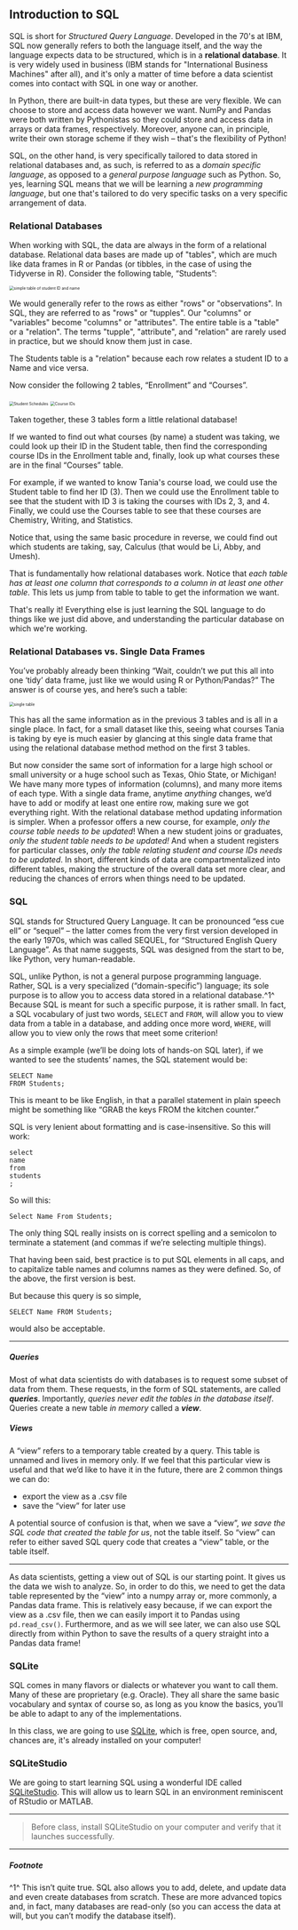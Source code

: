 ## Introduction to SQL

SQL is short for *Structured Query Language*. Developed in the 70's at IBM, SQL now generally refers to both the language itself, and the way the language expects data to be structured, which is in a **relational database**. It is very widely used in business (IBM stands for "International Business Machines" after all), and it's only a matter of time before a data scientist comes into contact with SQL in one way or another.

In Python, there are built-in data types, but these are very flexible. We can choose to store and access data however we want. NumPy and Pandas were both written by Pythonistas so they could store and access data in arrays or data frames, respectively. Moreover, anyone can, in principle, write their own storage scheme if they wish – that's the flexibility of Python!

SQL, on the other hand, is very specifically tailored to data stored in relational databases and, as such, is referred to as a *domain specific language*, as opposed to a *general purpose language* such as Python. So, yes, learning SQL means that we will be learning a *new programming language*, but one that's tailored to do very specific tasks on a very specific arrangement of data. 

### Relational Databases

When working with SQL, the data are always in the form of a relational database. Relational data bases are made up of "tables", which are much like data frames in R or Pandas (or tibbles, in the case of using the Tidyverse in R). Consider the following table, “Students”:

<img src="images/table.png" alt="simple table of student ID and name" style="zoom:50%;" />

We would generally refer to the rows as either "rows" or "observations". In SQL, they are referred to as "rows" or "tupples". Our "columns" or "variables" become "columns" or "attributes". The entire table is a "table" or a "relation". The terms "tupple", "attribute", and "relation" are rarely used in practice, but we should know them just in case.

The Students table is a "relation" because each row relates a student ID to a Name and vice versa. 

Now consider the following 2 tables, “Enrollment” and “Courses”.

<img src="images/table2.png" alt="Student Schedules" style="zoom:50%;" />

<img src="images/table3.png" alt="Course IDs" style="zoom:50%;" />

Taken together, these 3 tables form a little relational database!

If we wanted to find out what courses (by name) a student was taking, we could look up their ID in the Student table, then find the corresponding course IDs in the Enrollment table and, finally, look up what courses these are in the final “Courses” table.

For example, if we wanted to know Tania's course load, we could use the Student table to find her ID (3). Then we could use the Enrollment table to see that the student with ID 3 is taking the courses with IDs 2, 3, and 4. Finally, we could use the Courses table to see that these courses are Chemistry, Writing, and Statistics.

Notice that, using the same basic procedure in reverse, we could find out which students are taking, say, Calculus (that would be Li, Abby, and Umesh).

That is fundamentally how relational databases work. Notice that *each table has at least one column that corresponds to a column in at least one other table*. This lets us jump from table to table to get the information we want.

That's really it! Everything else is just learning the SQL language to do things like we just did above, and understanding the particular database on which we're working.

### Relational Databases vs. Single Data Frames

You’ve probably already been thinking “Wait, couldn’t we put this all into one ‘tidy’ data frame, just like we would using R or Python/Pandas?” The answer is of course yes, and here’s such a table:

<img src="images/tableCombined.png" alt="single table" style="zoom:50%;" />

This has all the same information as in the previous 3 tables and is all in a single place. In fact, for a small dataset like this, seeing what courses Tania is taking by eye is much easier by glancing at this single data frame that using the relational database method method on the first 3 tables. 

But now consider the same sort of information for a large high school or small university or a huge school such as Texas, Ohio State, or Michigan! We have many more types of information (columns), and many more items of each type. With a single data frame, anytime *anything* changes, we’d have to add or modify at least one entire row, making sure we got everything right. With the relational database method updating information is simpler. When a professor offers a new course, for example, *only the course table needs to be updated*! When a new student joins or graduates, *only the student table needs to be updated!* And when a student registers for particular classes, *only the table relating student and course IDs needs to be updated*. In short, different kinds of data are compartmentalized into different tables, making the structure of the overall data set more clear, and reducing the chances of errors when things need to be updated. 

### SQL

SQL stands for Structured Query Language. It can be pronounced “ess cue ell” or “sequel” – the latter comes from the very first version developed in the early 1970s, which was called SEQUEL, for “Structured English Query Language”. As that name suggests, SQL was designed from the start to be, like Python, very human-readable.

SQL, unlike Python, is not a general purpose programming language. Rather, SQL is a very specialized (“domain-specific”) language; its sole purpose is to allow you to access data stored in a relational database.^1^ Because SQL is meant for such a specific purpose, it is rather small. In fact, a SQL vocabulary of just two words, `SELECT` and `FROM`, will allow you to view data from a table in a database, and adding once more word, `WHERE`, will allow you to view only the rows that meet some criterion! 

As a simple example (we’ll be doing lots of hands-on SQL later), if we wanted to see the students’ names, the SQL statement would be:

```sqlite
SELECT Name
FROM Students;
```

This is meant to be like English, in that a parallel statement in plain speech might be something like “GRAB the keys FROM the kitchen counter.”

SQL is very lenient about formatting and is case-insensitive. So this will work:

```sqlite
select
name
from
students
;
```

So will this:

```sqlite
Select Name From Students;
```

The only thing SQL really insists on is correct spelling and a semicolon to terminate a statement (and commas if we’re selecting multiple things).

That having been said, best practice is to put SQL elements in all caps, and to capitalize table names and columns names as they were defined. So, of the above, the first version is best. 

But because this query is so simple,

```sqlite
SELECT Name FROM Students;
```

would also be acceptable. 

---

##### Queries

Most of what data scientists do with databases is to request some subset of data from them. These requests, in the form of SQL statements, are called ***queries***. Importantly, *queries never edit the tables in the database itself*. Queries create a new table *in memory* called a ***view***.

#####  Views

A “view” refers to a temporary table created by a query. This table is unnamed and lives in memory only. If we feel that this particular view is useful and that we’d like to have it in the future, there are 2 common things we can do:

* export the view as a .csv file
* save the “view” for later use

A potential source of confusion is that, when we save a “view”, *we save the SQL code that created the table for us*, not the table itself. So “view” can refer to either saved SQL query code that creates a “view” table, or the table itself.

---

As data scientists, getting a view out of SQL is our starting point. It gives us the data we wish to analyze. So, in order to do this, we need to get the data table represented by the “view” into a numpy array or, more commonly, a Pandas data frame. This is relatively easy because, if we can export the view as a .csv file, then we can easily import it to Pandas using `pd.read_csv()`. Furthermore, and as we will see later, we can also use SQL directly from within Python to save the results of a query straight into a Pandas data frame!

### SQLite

SQL comes in many flavors or dialects or whatever you want to call them. Many of these are proprietary (e.g. Oracle). They all share the same basic vocabulary and syntax of course so, as long as you know the basics, you’ll be able to adapt to any of the implementations.

In this class, we are going to use [SQLite](https://www.sqlite.org/index.html), which is free, open source, and, chances are, it's already installed on your computer! 

### SQLiteStudio

We are going to start learning SQL using a wonderful IDE called [SQLiteStudio](https://sqlitestudio.pl/). This will allow us to learn SQL in an environment reminiscent of RStudio or MATLAB. 

---

> Before class, install SQLiteStudio on your computer and verify that it launches successfully.

---

##### Footnote

^1^ This isn’t quite true. SQL also allows you to add, delete, and update data and even create databases from scratch. These are more advanced topics and, in fact, many databases are read-only (so you can access the data at will, but you can’t modify the database itself).







